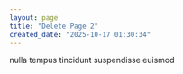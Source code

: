 ```yaml
---
layout: page
title: "Delete Page 2"
created_date: "2025-10-17 01:30:34"
---
```


nulla tempus tincidunt suspendisse euismod 

